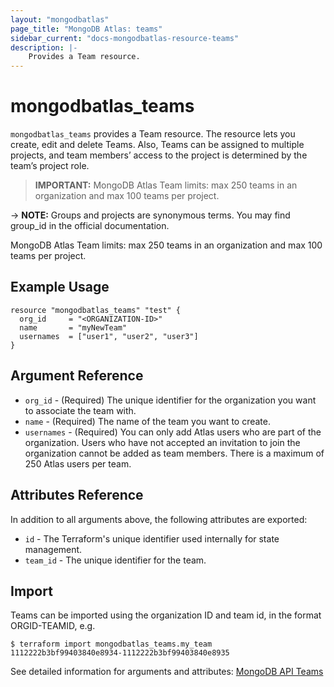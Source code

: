 ```yaml
---
layout: "mongodbatlas"
page_title: "MongoDB Atlas: teams"
sidebar_current: "docs-mongodbatlas-resource-teams"
description: |-
    Provides a Team resource.
---
```


# mongodbatlas_teams

`mongodbatlas_teams` provides a Team resource. The resource lets you create, edit and delete Teams. Also, Teams can be assigned to multiple projects, and team members’ access to the project is determined by the team’s project role.

> **IMPORTANT:** MongoDB Atlas Team limits: max 250 teams in an organization and max 100 teams per project.

-> **NOTE:** Groups and projects are synonymous terms. You may find group_id in the official documentation.

MongoDB Atlas Team limits: max 250 teams in an organization and max 100 teams per project.

## Example Usage

```hcl
resource "mongodbatlas_teams" "test" {
  org_id     = "<ORGANIZATION-ID>"
  name       = "myNewTeam"
  usernames  = ["user1", "user2", "user3"]
}
```

## Argument Reference

* `org_id` - (Required) The unique identifier for the organization you want to associate the team with.
* `name` - (Required) The name of the team you want to create.
* `usernames` - (Required) You can only add Atlas users who are part of the organization. Users who have not accepted an invitation to join the organization cannot be added as team members. There is a maximum of 250 Atlas users per team.


## Attributes Reference

In addition to all arguments above, the following attributes are exported:

* `id` -	The Terraform's unique identifier used internally for state management.
* `team_id` - The unique identifier for the team.

## Import

Teams can be imported using the organization ID and team id, in the format ORGID-TEAMID, e.g.

```
$ terraform import mongodbatlas_teams.my_team 1112222b3bf99403840e8934-1112222b3bf99403840e8935
```

See detailed information for arguments and attributes: [MongoDB API Teams](https://docs.atlas.mongodb.com/reference/api/teams-create-one/)
